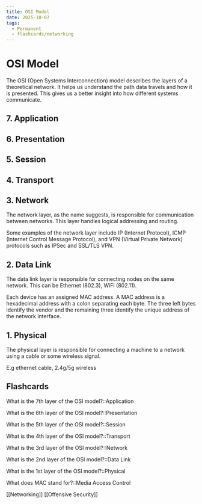 ```yaml
---
title: OSI Model
date: 2025-10-07
tags:
  - Permanent
  - flashcards/networking
---
```


# OSI Model

The OSI (Open Systems Interconnection) model describes the layers of a theoretical network. It helps us understand the path data travels and how it is presented. This gives us a better insight into how different systems communicate. 

## 7. Application

## 6. Presentation 

## 5. Session

## 4. Transport

## 3. Network

The network layer, as the name suggests, is responsible for communication between networks. This layer handles logical addressing and routing. 

Some examples of the network layer include IP (Internet Protocol), ICMP (Internet Control Message Protocol), and VPN (Virtual Private Network) protocols such as IPSec and SSL/TLS VPN.

## 2. Data Link

The data link layer is responsible for connecting nodes on the same network. This can be Ethernet (802.3), WiFi (802.11). 

Each device has an assigned MAC address. A MAC address is a hexadecimal address with a colon separating each byte. The three left bytes identify the vendor and the remaining three identify the unique address of the network interface.

## 1. Physical

The physical layer is responsible for connecting a machine to a network using a cable or some wireless signal.

E.g ethernet cable, 2.4g/5g wireless

## Flashcards

What is the 7th layer of the OSI model?::Application
<!--SR:!2025-10-10,3,264-->
What is the 6th layer of the OSI model?::Presentation
<!--SR:!2025-10-08,1,230-->
What is the 5th layer of the OSI model?::Session
<!--SR:!2025-10-08,1,230-->
What is the 4th layer of the OSI model?::Transport
<!--SR:!2025-10-08,1,230-->
What is the 3rd layer of the OSI model?::Network
<!--SR:!2025-10-08,1,230-->
What is the 2nd layer of the OSI model?::Data Link
<!--SR:!2025-10-08,1,230-->
What is the 1st layer of the OSI model?::Physical
<!--SR:!2025-10-11,4,270-->
What does MAC stand for?::Media Access Control


[[Networking]]
[[Offensive Security]]



